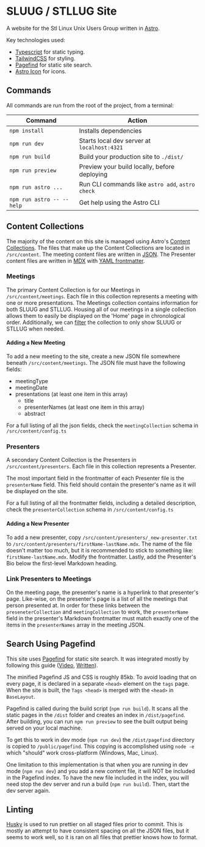 # SLUUG / STLLUG Site

A website for the Stl Linux Unix Users Group written in [Astro](https://astro.build/).

Key technologies used:

-   [Typescript](https://www.typescriptlang.org/) for static typing.
-   [TailwindCSS](https://tailwindcss.com/) for styling.
-   [Pagefind](https://pagefind.app/) for static site search.
-   [Astro Icon](https://www.astroicon.dev/) for icons.

## Commands

All commands are run from the root of the project, from a terminal:

| Command                   | Action                                           |
| ------------------------- | ------------------------------------------------ |
| `npm install`             | Installs dependencies                            |
| `npm run dev`             | Starts local dev server at `localhost:4321`      |
| `npm run build`           | Build your production site to `./dist/`          |
| `npm run preview`         | Preview your build locally, before deploying     |
| `npm run astro ...`       | Run CLI commands like `astro add`, `astro check` |
| `npm run astro -- --help` | Get help using the Astro CLI                     |

## Content Collections

The majority of the content on this site is managed using Astro's [Content Collections](https://docs.astro.build/en/guides/content-collections/). The files that make up the Content Collections are located in `/src/content`. The meeting content files are written in [JSON](https://www.json.org/json-en.html). The Presenter content files are written in [MDX](https://mdxjs.com/) with [YAML frontmatter](https://dev.to/paulasantamaria/introduction-to-yaml-125f).

### Meetings

The primary Content Collection is for our Meetings in
`/src/content/meetings`. Each file in this collection represents a meeting with one or more presentations. The Meetings collection contains information for both SLUUG and STLLUG. Housing all of our meetings in a single collection allows them to easily be displayed on the 'Home' page in chronological order. Additionally, we can [filter](https://docs.astro.build/en/guides/content-collections/#filtering-collection-queries) the collection to only show SLUUG or STLLUG when needed.

#### Adding a New Meeting

To add a new meeting to the site, create a new JSON file somewhere beneath
`/src/content/meetings`. The JSON file must have the following fields:

-   meetingType
-   meetingDate
-   presentations (at least one item in this array)
    -   title
    -   presenterNames (at least one item in this array)
    -   abstract

For a full listing of all the json fields, check the `meetingCollection` schema in `/src/content/config.ts`

### Presenters

A secondary Content Collection is the Presenters in `/src/content/presenters`. Each file in this collection represents a Presenter.

The most important field in the frontmatter of each Presenter file is the `presenterName` field. This field should contain the presenter's name as it will be displayed on the site.

For a full listing of all the frontmatter fields, including a detailed description, check the `presenterCollection` schema in `/src/content/config.ts`

#### Adding a New Presenter

To add a new presenter, copy
`/src/content/presenters/_new-presenter.txt` to
`/src/content/presenters/firstName-lastName.mdx`. The name of the file doesn't matter too much, but it is recommended to stick to something like:
`firstName-lastName.mdx`. Modify the frontmatter. Lastly, add the Presenter's Bio below the first-level Markdown heading.

### Link Presenters to Meetings

On the meeting page, the presenter's name is a hyperlink to that presenter's page. Like-wise, on the presenter's page is a list of all the meetings that person presented at. In order for these links between the
`preseneterCollection` and
`meetingCollection` to work, the
`presenterName` field in the presenter's Markdown frontmatter must match exactly one of the items in the
`presenterNames` array in the meeting JSON.

## Search Using Pagefind

This site uses [Pagefind](https://pagefind.app/) for static site search. It was integrated mostly by following this guide ([Video](https://www.youtube.com/watch?v=v79VRrfVau8), [Written](https://chrispennington.blog/blog/pagefind-static-search-for-astro-sites/)).

The minified Pagefind JS and CSS is roughly 85kb. To avoid loading that on every page, it is declared in a separate `<head>` element on the `tags` page. When the site is built, the `Tags <head>` is merged with the `<head>` in `BaseLayout`.

Pagefind is called during the build script (`npm run build`). It scans all the static pages in the `/dist` folder and creates an index in `/dist/pagefind`. After building, you can run `npm run preview` to see the built output being served on your local machine.

To get this to work in dev mode (`npm run dev`) the `/dist/pagefind` directory is copied to `/public/pagefind`. This copying is accomplished using `node -e` which "should" work cross-platform (Windows, Mac, Linux).

One limitation to this implementation is that when you are running in dev mode (`npm run dev`) and you add a new content file, it will NOT be included in the Pagefind index. To have the new file included in the index, you will need stop the dev server and run a build (`npm run build`). Then, start the dev server again.

## Linting

[Husky](https://typicode.github.io/husky/) is used to run prettier on all staged files prior to commit. This is mostly an attempt to have consistent spacing on all the JSON files, but it seems to work well, so it is ran on all files that prettier knows how to format.
